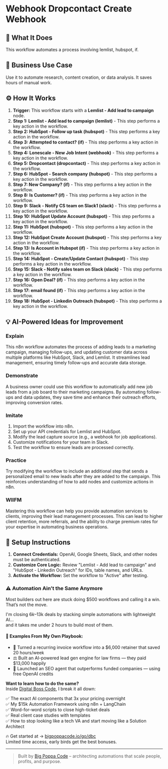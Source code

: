 # Webhook Dropcontact Create Webhook

## 🚀 What It Does
This workflow automates a process involving lemlist, hubspot, if.

## 💼 Business Use Case
Use it to automate research, content creation, or data analysis. It saves hours of manual work.

## ⚙️ How It Works
1.  **Trigger:** This workflow starts with a **Lemlist - Add lead to campaign** node.
2. **Step 1: Lemlist - Add lead to campaign (lemlist)** - This step performs a key action in the workflow.
3. **Step 2: HubSpot - Follow up task (hubspot)** - This step performs a key action in the workflow.
4. **Step 3: Attempted to contact? (if)** - This step performs a key action in the workflow.
5. **Step 4: Lonescale - New  Job Intent (webhook)** - This step performs a key action in the workflow.
6. **Step 5: Dropcontact (dropcontact)** - This step performs a key action in the workflow.
7. **Step 6: HubSpot - Search company (hubspot)** - This step performs a key action in the workflow.
8. **Step 7: New Company? (if)** - This step performs a key action in the workflow.
9. **Step 8: Is Customer? (if)** - This step performs a key action in the workflow.
10. **Step 9: Slack - Notify CS team on Slack1 (slack)** - This step performs a key action in the workflow.
11. **Step 10: HubSpot Update Account (hubspot)** - This step performs a key action in the workflow.
12. **Step 11: HubSpot (hubspot)** - This step performs a key action in the workflow.
13. **Step 12: HubSpot Create Account (hubspot)** - This step performs a key action in the workflow.
14. **Step 13: Is Account in Hubspot (if)** - This step performs a key action in the workflow.
15. **Step 14: HubSpot - Create/Update Contact (hubspot)** - This step performs a key action in the workflow.
16. **Step 15: Slack - Notify sales team on Slack (slack)** - This step performs a key action in the workflow.
17. **Step 16: Open Deal? (if)** - This step performs a key action in the workflow.
18. **Step 17: email found (if)** - This step performs a key action in the workflow.
19. **Step 18: HubSpot - Linkedin Outreach (hubspot)** - This step performs a key action in the workflow.

## 💡 AI-Powered Ideas for Improvement
### Explain
This n8n workflow automates the process of adding leads to a marketing campaign, managing follow-ups, and updating customer data across multiple platforms like HubSpot, Slack, and Lemlist. It streamlines lead management, ensuring timely follow-ups and accurate data storage.

### Demonstrate
A business owner could use this workflow to automatically add new job leads from a job board to their marketing campaigns. By automating follow-ups and data updates, they save time and enhance their outreach efforts, improving conversion rates.

### Imitate
1. Import the workflow into n8n.
2. Set up your API credentials for Lemlist and HubSpot.
3. Modify the lead capture source (e.g., a webhook for job applications).
4. Customize notifications for your team in Slack.
5. Test the workflow to ensure leads are processed correctly.

### Practice
Try modifying the workflow to include an additional step that sends a personalized email to new leads after they are added to the campaign. This reinforces understanding of how to add nodes and customize actions in n8n.

### WIIFM
Mastering this workflow can help you provide automation services to clients, improving their lead management processes. This can lead to higher client retention, more referrals, and the ability to charge premium rates for your expertise in automating business operations.

## 🔧 Setup Instructions
1. **Connect Credentials:** OpenAI, Google Sheets, Slack, and other nodes must be authenticated.
2. **Customize Core Logic:** Review "Lemlist - Add lead to campaign" and "HubSpot - Linkedin Outreach" for IDs, table names, and URLs.
3. **Activate the Workflow:** Set the workflow to "Active" after testing.

### ⚠️ Automation Ain’t the Same Anymore

Most builders out here are stuck doing $500 workflows and calling it a win.  
That’s not the move.  

I'm closing $6k–$13k deals by stacking simple automations with lightweight AI...  
and it takes me under 2 hours to build most of them.

#### 🧠 Examples From My Own Playbook:
- 🔁 Turned a recurring invoice workflow into a $6,000 retainer that saved 20 hours/week  
- ⚖️ Built an AI-powered lead gen engine for law firms — they paid $13,000 happily  
- 🚀 Launched an SEO agent that outperforms funded companies — using free OpenAI credits  

**Want to learn how to do the same?**  
Inside [Digital Boss Code](https://bigpoppacode.io/go/dbc), I break it all down:

✅ The exact AI components that 3x your pricing overnight  
✅ My $15k Automation Framework using n8n + LangChain  
✅ Word-for-word scripts to close high-ticket deals  
✅ Real client case studies with templates  
✅ How to stop looking like a tech VA and start moving like a Solution Architect  

🔥 Get started at → [bigpoppacode.io/go/dbc](https://bigpoppacode.io/go/dbc)  
Limited time access, early birds get the best bonuses.

---
> Built by [Big Poppa Code](https://bigpoppacode.io) – architecting automations that scale people, profits, and purpose.
